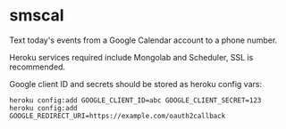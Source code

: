 smscal
======

Text today's events from a Google Calendar account to a phone number.


Heroku services required include Mongolab and Scheduler, SSL is recommended.

Google client ID and secrets should be stored as heroku config vars:

    heroku config:add GOOGLE_CLIENT_ID=abc GOOGLE_CLIENT_SECRET=123
    heroku config:add GOOGLE_REDIRECT_URI=https://example.com/oauth2callback
